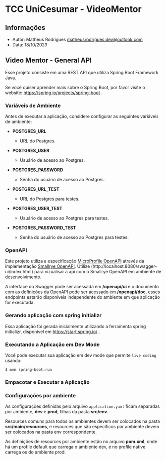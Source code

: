 # TCC UniCesumar - VideoMentor

## Informações

- Autor: Matheus Rodrigues <matheusrodrigues.dev@outlook.com>
- Data: 18/10/2023

## Video Mentor - General API

Esse projeto consiste em uma REST API que utiliza Spring Boot Framework Java.

Se você quiser aprender mais sobre o Spring Boot, por favor visite o website: https://spring.io/projects/spring-boot .

### Variáveis de Ambiente

Antes de executar a aplicação, considere configurar as seguintes variáveis de ambiente:

- **POSTGRES_URL**
  - URL do Postgres.


- **POSTGRES_USER**
  - Usuário de acesso ao Postgres.


- **POSTGRES_PASSWORD**
  - Senha do usuário de acesso ao Postgres.


- **POSTGRES_URL_TEST**
  - URL do Postgres para testes.


- **POSTGRES_USER_TEST**
  - Usuário de acesso ao Postgres para testes.


- **POSTGRES_PASSWORD_TEST**
  - Senha do usuário de acesso ao Postgres para testes.

### OpenAPI

Este projeto utiliza a especificação [MicroProfile OpenAPI](https://github.com/eclipse/microprofile-open-api/)
através da implementação [Smallrye OpenAPI](https://github.com/smallrye/smallrye-open-api/).
Utilize (http://localhost:8080/swagger-ui/index.html) para vizualisar a api com o Smallrye OpenAPI em ambiente de desenvolvimento.

A interface do Swagger pode ser acessada em **/openapi/ui** e o documento com as definições da OpenAPI pode
ser acessado em **/openapi/doc**, esses endpoints estarão disponíveis independente do ambiente em que aplicação for executada.

### Gerando aplicação com spring initializr
Essa aplicação foi gerada inicialmente utilizando a ferramenta spring initializr, disponível em https://start.spring.io/ .

### Executando a Aplicação em Dev Mode

Você pode executar sua aplicação em dev mode que permite `live coding` usando:

`$ mvn spring-boot:run`

### Empacotar e Executar a Aplicação

### Configurações por ambiente

As configurações definidas pelo arquivo `application.yaml` ficam separadas por ambiente, **dev** e **prod**, filhas da pasta **src/env**.

Resources comuns para todos os ambientes devem ser colocados na pasta **src/main/resources**, e resources que são específicos por ambiente devem ser colocados na pasta env correspondente.

As definições de resources por ambiente estão no arquivo **pom.xml**, onde há um profile default que carrega o ambiente dev, e no profile native carrega os do ambiente prod.
